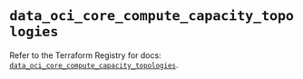 # `data_oci_core_compute_capacity_topologies`

Refer to the Terraform Registry for docs: [`data_oci_core_compute_capacity_topologies`](https://registry.terraform.io/providers/hashicorp/oci/7.19.0/docs/data-sources/core_compute_capacity_topologies).
